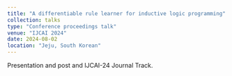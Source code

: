 ```yaml
---
title: "A differentiable rule learner for inductive logic programming"
collection: talks
type: "Conference proceedings talk"
venue: "IJCAI 2024"
date: 2024-08-02
location: "Jeju, South Korean"
---
```


Presentation and post and IJCAI-24 Journal Track. 
